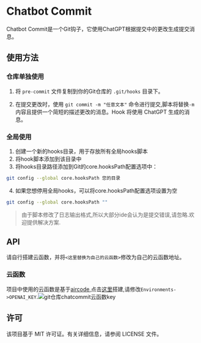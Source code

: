 # Chatbot Commit

Chatbot Commit是一个Git钩子，它使用ChatGPT根据提交中的更改生成提交消息。

## 使用方法
### 仓库单独使用

1. 将 `pre-commit` 文件复制到你的Git仓库的 `.git/hooks` 目录下。

2. 在提交更改时，使用 `git commit -m "任意文本"` 命令进行提交,脚本将替换`-m`内容且提供一个简短的描述更改的消息。Hook 将使用 ChatGPT 生成的消息。
  
### 全局使用
1. 创建一个新的hooks目录，用于存放所有全局hooks脚本
2. 将hook脚本添加到该目录中
3. 将hooks目录路径添加到Git的core.hooksPath配置选项中：
```bash
git config --global core.hooksPath 您的目录
```

4. 如果您想停用全局hooks，可以将core.hooksPath配置选项设置为空
```bash
git config --global core.hooksPath ""
```

> 由于脚本修改了日志输出格式,所以大部分ide会认为是提交错误,请忽略.欢迎提供解决方案.

## API

请自行搭建云函数，并将`<这里替换为自己的云函数>`修改为自己的云函数地址。

### 云函数
项目中使用的云函数是基于[aircode](https://aircode.cool),点击[这里](https://aircode.cool/ut7f58ea34)搭建,请修改`Environments->OPENAI_KEY`.![git仓库chatcommit云函数key](https://jsdelivr.nodream.cf/gh/1802024110/GitHub_Oss@main/img/git仓库chatcommit云函数key.png)

## 许可

该项目基于 MIT 许可证。有关详细信息，请参阅 LICENSE 文件。
